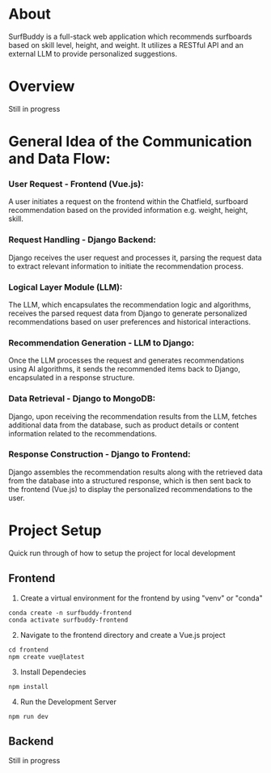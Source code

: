 # About

SurfBuddy is a full-stack web application which recommends surfboards based on skill level, height, and weight. It utilizes a RESTful API and an external LLM to provide personalized suggestions.

# Overview

Still in progress

# General Idea of the Communication and Data Flow:

### User Request - Frontend (Vue.js):

A user initiates a request on the frontend within the Chatfield, surfboard recommendation based on the provided information e.g. weight, height, skill.

### Request Handling - Django Backend:

Django receives the user request and processes it, parsing the request data to extract relevant information to initiate the recommendation process.

### Logical Layer Module (LLM):

The LLM, which encapsulates the recommendation logic and algorithms, receives the parsed request data from Django to generate personalized recommendations based on user preferences and historical interactions.

### Recommendation Generation - LLM to Django:

Once the LLM processes the request and generates recommendations using AI algorithms, it sends the recommended items back to Django, encapsulated in a response structure.

### Data Retrieval - Django to MongoDB:

Django, upon receiving the recommendation results from the LLM, fetches additional data from the database, such as product details or content information related to the recommendations.

### Response Construction - Django to Frontend:

Django assembles the recommendation results along with the retrieved data from the database into a structured response, which is then sent back to the frontend (Vue.js) to display the personalized recommendations to the user.

# Project Setup

Quick run through of how to setup the project for local development

## Frontend

1. Create a virtual environment for the frontend by using "venv" or "conda"

```
conda create -n surfbuddy-frontend
conda activate surfbuddy-frontend
```

2. Navigate to the frontend directory and create a Vue.js project

```
cd frontend
npm create vue@latest
```

3. Install Dependecies

```
npm install
```

4. Run the Development Server

```
npm run dev
```

## Backend

Still in progress
